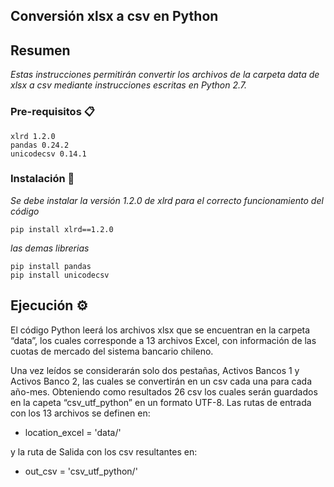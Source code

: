 ## Conversión xlsx a csv en Python 
## Resumen

_Estas instrucciones permitirán convertir los archivos de la carpeta data de xlsx a csv mediante instrucciones escritas en Python 2.7._

### Pre-requisitos 📋 

```
xlrd 1.2.0
pandas 0.24.2
unicodecsv 0.14.1
```

### Instalación 🔧

_Se debe instalar la versión  1.2.0 de xlrd para el correcto funcionamiento del código_
```
pip install xlrd==1.2.0
```
_las demas librerias_

```
pip install pandas
pip install unicodecsv
```
## Ejecución ⚙️

El código Python leerá los archivos xlsx que se encuentran en la carpeta “data”, los cuales corresponde a 13 archivos Excel, con información de las cuotas de mercado del sistema bancario chileno.

Una vez leídos se considerarán solo dos pestañas, Activos Bancos 1 y Activos Banco 2, las cuales se convertirán en un csv cada una para cada año-mes. Obteniendo como resultados 26 csv los cuales serán guardados en la capeta “csv_utf_python” en un formato UTF-8. 
Las rutas de entrada con los 13 archivos se definen en:

* location_excel = 'data/'

y la ruta de Salida con los csv resultantes en:

* out_csv = 'csv_utf_python/'
